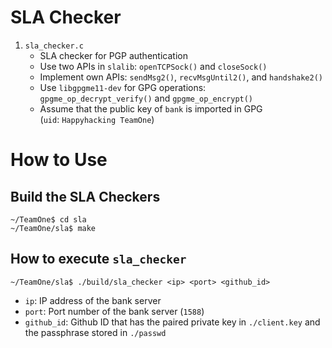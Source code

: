 # SLA Checker

1. `sla_checker.c`
    * SLA checker for PGP authentication
    * Use two APIs in `slalib`: `openTCPSock()` and `closeSock()`
    * Implement own APIs: `sendMsg2()`, `recvMsgUntil2()`, and `handshake2()`
    * Use `libgpgme11-dev` for GPG operations: \
      `gpgme_op_decrypt_verify()` and `gpgme_op_encrypt()`
    * Assume that the public key of `bank` is imported in GPG \
      (`uid`: `Happyhacking TeamOne`)

# How to Use
## Build the SLA Checkers
```
~/TeamOne$ cd sla
~/TeamOne/sla$ make
```

## How to execute `sla_checker`
```
~/TeamOne/sla$ ./build/sla_checker <ip> <port> <github_id>
```

- `ip`: IP address of the bank server
- `port`: Port number of the bank server (`1588`)
- `github_id`: Github ID that has the paired private key in `./client.key` and the passphrase stored in `./passwd`
